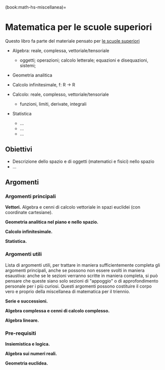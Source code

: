 (book:math-hs-miscellanea)=
# Matematica per le scuole superiori

Questo libro fa parte del materiale pensato per [le scuole superiori](https://basics2022.github.io/bbooks-hs)

- Algebra: reale, complessa, vettoriale/tensoriale
  - oggetti; operazioni; calcolo letterale; equazioni e disequazioni, sistemi;

- Geometria analitica

- Calcolo infinitesimale, f: R -> R
- Calcolo: reale, complesso, vettoriale/tensoriale
  - funzioni, limiti, derivate, integrali

- Statistica
  - ...
  - ...
  - ...













<!--
<span style="color:red">
Questo libro potrebbe diventare la **landing page** per la matematica delle scuole superiori. 
Per ora colleziona gli argomenti di matematica delle scuole superiori. L'organizzazione migliore verrà decisa in un secondo momento.
</span>
-->

## Obiettivi
- Descrizione dello spazio e di oggetti (matematici e fisici) nello spazio
- ...

## Argomenti
### Argomenti principali
**Vettori.** Algebra e cenni di calcolo vettoriale in spazi euclidei (con coordinate cartesiane).

**Geometria analitica nel piano e nello spazio.**

**Calcolo infinitesimale.**

**Statistica.**

### Argomenti utili
Lista di argomenti utili, per trattare in maniera sufficientemente completa gli argomenti principali, anche se possono non essere svolti in maniera esaustiva: anche se le sezioni verranno scritte in maniera completa, si può pensare che queste siano solo sezioni di "appoggio" o di approfondimento personale per i più curiosi. Questi argomenti possono costituire il corpo vero e proprio della miscellanea di matematica per il triennio.

**Serie e successioni.**

**Algebra complessa e cenni di calcolo complesso.**

**Algebra lineare.**

### Pre-requisiti
**Insiemistica e logica.**

**Algebra sui numeri reali.**

**Geometria euclidea.**





